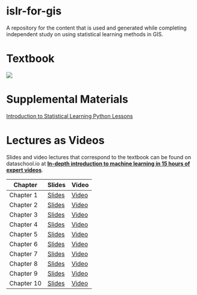 # islr-for-gis
A repository for the content that is used and generated while completing independent study on using statistical learning methods in GIS.

# Textbook
![](https://raw.githubusercontent.com/JWarmenhoven/ISLR-python/master/Notebooks/ISL%20Cover%202.jpg)

# Supplemental Materials
[Introduction to Statistical Learning Python Lessons](https://github.com/JWarmenhoven/ISLR-python)

# Lectures as Videos
Slides and video lectures that correspond to the textbook can be found on dataschool.io at [**In-depth introduction to machine learning in 15 hours of expert videos**](https://www.dataschool.io/15-hours-of-expert-machine-learning-videos/).

|Chapter | Slides | Video |
| ----------- | ----------- | ----------- |
|Chapter 1 | [Slides](https://web.stanford.edu/~hastie/MOOC-Slides/introduction.pdf) | [Video](https://www.youtube.com/playlist?list=PL5-da3qGB5ICcUhueCyu25slvsGp8IDTa) |
|Chapter 2 | [Slides](https://web.stanford.edu/~hastie/MOOC-Slides/statistical_learning.pdf) | [Video](https://www.youtube.com/playlist?list=PL5-da3qGB5IDvuFPNoSqheihPOQNJpzyy) |
|Chapter 3 | [Slides](https://web.stanford.edu/~hastie/MOOC-Slides/linear_regression.pdf) | [Video](https://www.youtube.com/playlist?list=PL5-da3qGB5IBSSCPANhTgrw82ws7w_or9) |
|Chapter 4 | [Slides](https://web.stanford.edu/~hastie/MOOC-Slides/classification.pdf) | [Video](https://www.youtube.com/playlist?list=PL5-da3qGB5IC4vaDba5ClatUmFppXLAhE) |
|Chapter 5 | [Slides](https://web.stanford.edu/~hastie/MOOC-Slides/cv_boot.pdf) | [Video](https://www.youtube.com/playlist?list=PL5-da3qGB5IA6E6ZNXu7dp89_uv8yocmf) |
|Chapter 6 | [Slides](https://web.stanford.edu/~hastie/MOOC-Slides/model_selection.pdf) | [Video](https://www.youtube.com/playlist?list=PL5-da3qGB5IB-Xdpj_uXJpLGiRfv9UVXI) |
|Chapter 7 | [Slides](https://web.stanford.edu/~hastie/MOOC-Slides/nonlinear.pdf) | [Video](https://www.youtube.com/playlist?list=PL5-da3qGB5IBn84fvhh-u2MU80jvo8OoR) |
|Chapter 8 | [Slides](https://web.stanford.edu/~hastie/MOOC-Slides/trees.pdf) | [Video](https://www.youtube.com/playlist?list=PL5-da3qGB5IB23TLuA8ZgVGC8hV8ZAdGh) |
|Chapter 9 | [Slides](https://web.stanford.edu/~hastie/MOOC-Slides/svm.pdf) | [Video](https://www.youtube.com/playlist?list=PL5-da3qGB5IDl6MkmovVdZwyYOhpCxo5o) |
|Chapter 10 | [Slides](https://web.stanford.edu/~hastie/MOOC-Slides/unsupervised.pdf) | [Video](https://www.youtube.com/playlist?list=PL5-da3qGB5IBC-MneTc9oBZz0C6kNJ-f2) |
